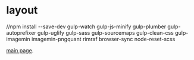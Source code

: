 # layout


//npm install --save-dev gulp-watch gulp-js-minify gulp-plumber gulp-autoprefixer gulp-uglify gulp-sass gulp-sourcemaps gulp-clean-css gulp-imagemin imagemin-pngquant rimraf browser-sync node-reset-scss

[main page](https://rawgit.com/Vit05/layout/true-a/public/true-a/index.html).
